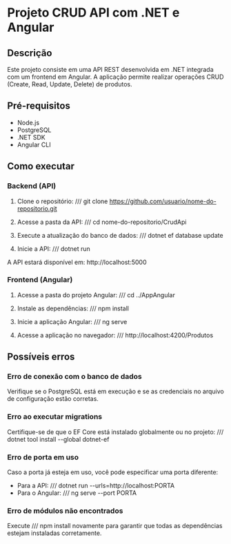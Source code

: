 # Projeto CRUD API com .NET e Angular

## Descrição

Este projeto consiste em uma API REST desenvolvida em .NET integrada com um frontend em Angular. A aplicação permite realizar operações CRUD (Create, Read, Update, Delete) de produtos.

## Pré-requisitos

- Node.js
- PostgreSQL
- .NET SDK
- Angular CLI

## Como executar

### Backend (API)

1. Clone o repositório:
/// git clone https://github.com/usuario/nome-do-repositorio.git

2. Acesse a pasta da API:
/// cd nome-do-repositorio/CrudApi

3. Execute a atualização do banco de dados:
/// dotnet ef database update

4. Inicie a API:
/// dotnet run

A API estará disponível em: http://localhost:5000

### Frontend (Angular)

1. Acesse a pasta do projeto Angular:
/// cd ../AppAngular

2. Instale as dependências:
/// npm install

3. Inicie a aplicação Angular:
/// ng serve

4. Acesse a aplicação no navegador:
/// http://localhost:4200/Produtos

## Possíveis erros

### Erro de conexão com o banco de dados
Verifique se o PostgreSQL está em execução e se as credenciais no arquivo de configuração estão corretas.

### Erro ao executar migrations
Certifique-se de que o EF Core está instalado globalmente ou no projeto:
/// dotnet tool install --global dotnet-ef

### Erro de porta em uso
Caso a porta já esteja em uso, você pode especificar uma porta diferente:
- Para a API: /// dotnet run --urls=http://localhost:PORTA
- Para o Angular: /// ng serve --port PORTA

### Erro de módulos não encontrados
Execute /// npm install novamente para garantir que todas as dependências estejam instaladas corretamente.
